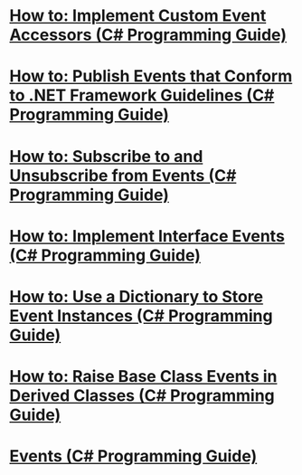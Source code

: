 # [How to: Implement Custom Event Accessors (C# Programming Guide)](how-to-implement-custom-event-accessors.md)
# [How to: Publish Events that Conform to .NET Framework Guidelines (C# Programming Guide)](how-to-publish-events-that-conform-to-net-framework-guidelines.md)
# [How to: Subscribe to and Unsubscribe from Events (C# Programming Guide)](how-to-subscribe-to-and-unsubscribe-from-events.md)
# [How to: Implement Interface Events (C# Programming Guide)](how-to-implement-interface-events.md)
# [How to: Use a Dictionary to Store Event Instances (C# Programming Guide)](how-to-use-a-dictionary-to-store-event-instances.md)
# [How to: Raise Base Class Events in Derived Classes (C# Programming Guide)](how-to-raise-base-class-events-in-derived-classes.md)
# [Events (C# Programming Guide)](index.md)
